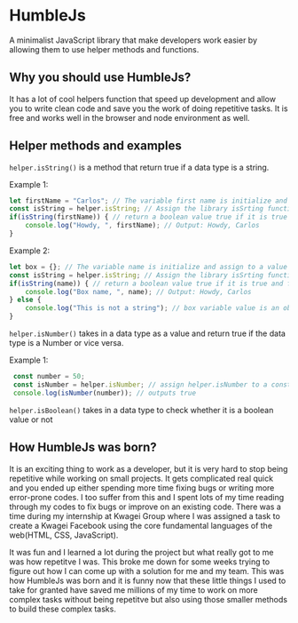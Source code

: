 # HumbleJs
A minimalist JavaScript library that make developers work easier  by allowing them to 
use helper methods and functions.

## Why you should use HumbleJs?
It has a lot of cool helpers function that speed up development  and allow you to write clean code and save you the work of doing repetitive tasks. 
It is free and works  well  in the browser and node environment  as well. 

## Helper methods and examples

`helper.isString()` is a method that return true if a data type is a string.

Example 1:
```js
let firstName = "Carlos"; // The variable first name is initialize and assign to a value Carlos with a data type of string 
const isString = helper.isString; // Assign the library isSrting function to a const variable called isString
if(isString(firstName)) { // return a boolean value true if it is true and false if it is false
    console.log("Howdy, ", firstName); // Output: Howdy, Carlos
}
```


Example 2:
```js
let box = {}; // The variable name is initialize and assign to a value Carlos with a data type of string 
const isString = helper.isString; // Assign the library isSrting function to a const variable called isString
if(isString(name)) { // return a boolean value true if it is true and false if it is false
    console.log("Box name, ", name); // Output: Howdy, Carlos
} else {
    console.log("This is not a string"); // box variable value is an object, isString method is now false and will return "This is not a string".
}
```

`helper.isNumber()` takes in a data type as a value and return true if the data type is a Number or vice versa.

Example 1:
```js
 const number = 50; 
 const isNumber = helper.isNumber; // assign helper.isNumber to a constant variable called isNumber
 console.log(isNumber(number)); // outputs true
```

`helper.isBoolean()` takes in a data type to check whether it is a boolean value or not

## How HumbleJs was born?
It is an exciting thing to  work as a developer,  but it is very hard to stop being repetitive while working on  small projects. It gets complicated real quick and you ended up either spending more time fixing bugs or writing more error-prone codes.
I too suffer from this and I spent lots of my time reading through my codes to fix bugs or improve on an existing code.
There was a time during my internship at Kwagei Group where I was assigned a task to create a Kwagei Facebook using the core fundamental languages of the web(HTML, CSS, JavaScript).

It was fun and I learned a lot during the project but what really got to me was how repetitve I was.
This broke me down for some weeks trying to figure out how I can come up with a solution for me and my team.
This was how HumbleJs was born and it is funny now that these little things I used to take for granted have saved me millions of my time to work on more complex tasks without being repetitve but also using those smaller methods to build these complex tasks.